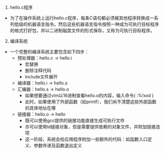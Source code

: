 1. hello.c程序
- 为了在操作系统上运行hello.c程序，每条C语句都必须被其他程序转换成一系列低级的机器语言指令。然后这些机器语言指令按照一种成为可执行目标程序的格式打好包，并以二进制磁盘文件的形式保存，又称为可执行目标程序。

2. 编译系统
- 一个完整的编译系统主要包含如下四步：
	- 预处理器：hello.c -> hello.i
		- 宏替换
		- 删除注释代码
		- include文件展开
	- 编译器：hello.i -> hello.s
	- 汇编器：hello.s -> hello.o
		- 如果想要通过vim以16进制查看hello.o的内容，输入命令( :%!xxd )
		- 此时，如果使用了外部函数（如printf），我们尚不清楚这些外部函数的具体地址在哪
	- 链接器：hello.o -> hello
		- 既可以使用gcc提供的链接功能直接生成可执行文件
		- 亦可以使用ld链接对象，但是需要提供依赖的对象文件，并附加链接选项
		- 这一阶段，系统会给应用程序附加一些额外的代码：如函数入口定义、参数传递及函数退出定义
